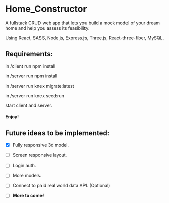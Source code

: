 # Home_Constructor

A fullstack CRUD web app that lets you build a mock model of your dream home and help you assess its feasibility.

Using React, SASS, Node.js, Express.js, Three.js, React-three-fiber, MySQL.


## Requirements:

in /client run npm install

in /server run npm install

in /server run knex migrate:latest

in /server run knex seed:run

start client and server.
#### Enjoy!


## Future ideas to be implemented:

- [x] Fully responsive 3d model.
- [ ] Screen responsive layout.
- [ ] Login auth.
- [ ] More models.
- [ ] Connect to paid real world data API. \(Optional)
- [ ] **More to come**!


